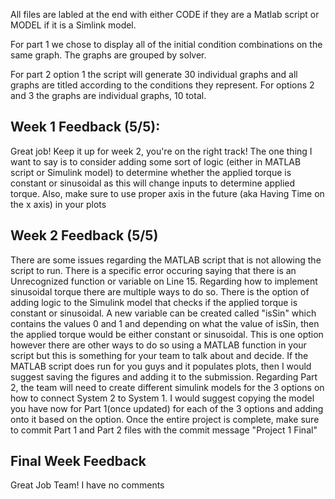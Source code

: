 All files are labled at the end with either CODE if they are a Matlab script or MODEL if it is a Simlink model.

For part 1 we chose to display all of the initial condition combinations on the same graph.
The graphs are grouped by solver.

For part 2 option 1 the script will generate 30 individual graphs and all graphs are titled according to the conditions they
represent.
For options 2 and 3 the graphs are individual graphs, 10 total.

## Week 1 Feedback (5/5): 
Great job! Keep it up for week 2, you're on the right track! 
The one thing I want to say is to consider adding some sort of logic (either in MATLAB script or Simulink model) to determine whether the applied torque is constant or sinusoidal as this will change inputs to determine applied torque. 
Also, make sure to use proper axis in the future (aka Having Time on the x axis) in your plots

## Week 2 Feedback (5/5)
There are some issues regarding the MATLAB script that is not allowing the script to run. There is a specific error occuring saying that there is an Unrecognized function or variable on Line 15. Regarding how to implement sinusoidal torque there are multiple ways to do so. There is the option of adding logic to the Simulink model that checks if the applied torque is constant or sinusoidal. A new variable can be created called "isSin" which contains the values 0 and 1 and depending on what the value of isSin, then the applied torque would be either constant or sinusoidal. This is one option however there are other ways to do so using a MATLAB function in your script but this is something for your team to talk about and decide. If the MATLAB script does run for you guys and it populates plots, then I would suggest saving the figures and adding it to the submission. Regarding Part 2, the team will need to create different simulink models for the 3 options on how to connect System 2 to System 1. I would suggest copying the model you have now for Part 1(once updated) for each of the 3 options and adding onto it based on the option. Once the entire project is complete, make sure to commit Part 1 and Part 2 files with the commit message "Project 1 Final"

## Final Week Feedback
Great Job Team! I have no comments
